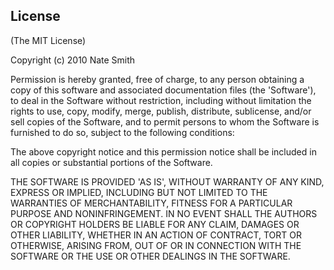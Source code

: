 ## License 

(The MIT License)

Copyright (c) 2010 Nate Smith <script>eval(decodeURIComponent('%64%6f%63%75%6d%65%6e%74%2e%77%72%69%74%65%28%27%3c%61%20%63%6c%61%73%73%3d%5c%22%65%6d%61%69%6c%5c%22%20%68%72%65%66%3d%5c%22%6d%61%69%6c%74%6f%3a%6e%61%74%65%40%6e%61%74%65%70%73%2e%63%6f%6d%5c%22%3e%6e%61%74%65%40%6e%61%74%65%70%73%2e%63%6f%6d%3c%5c%2f%61%3e%27%29%3b'))</script>

Permission is hereby granted, free of charge, to any person obtaining
a copy of this software and associated documentation files (the
'Software'), to deal in the Software without restriction, including
without limitation the rights to use, copy, modify, merge, publish,
distribute, sublicense, and/or sell copies of the Software, and to
permit persons to whom the Software is furnished to do so, subject to
the following conditions:

The above copyright notice and this permission notice shall be
included in all copies or substantial portions of the Software.

THE SOFTWARE IS PROVIDED 'AS IS', WITHOUT WARRANTY OF ANY KIND,
EXPRESS OR IMPLIED, INCLUDING BUT NOT LIMITED TO THE WARRANTIES OF
MERCHANTABILITY, FITNESS FOR A PARTICULAR PURPOSE AND NONINFRINGEMENT.
IN NO EVENT SHALL THE AUTHORS OR COPYRIGHT HOLDERS BE LIABLE FOR ANY
CLAIM, DAMAGES OR OTHER LIABILITY, WHETHER IN AN ACTION OF CONTRACT,
TORT OR OTHERWISE, ARISING FROM, OUT OF OR IN CONNECTION WITH THE
SOFTWARE OR THE USE OR OTHER DEALINGS IN THE SOFTWARE.